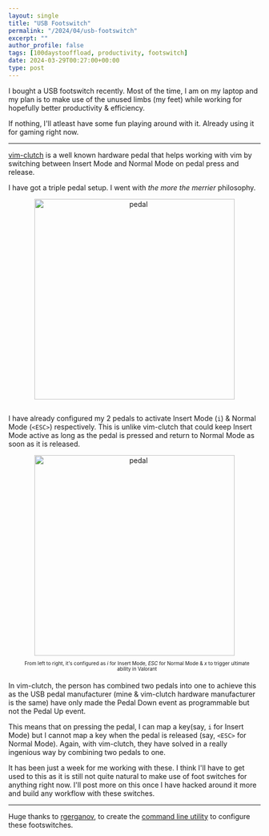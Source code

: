 ```yaml
---
layout: single
title: "USB Footswitch"
permalink: "/2024/04/usb-footswitch"
excerpt: ""
author_profile: false
tags: [100daystooffload, productivity, footswitch]
date: 2024-03-29T00:27:00+00:00
type: post
---
```


I bought a USB footswitch recently. Most of the time, I am on my laptop and my
plan is to make use of the unused limbs (my feet) while working for hopefully
better productivity & efficiency.

If nothing, I'll atleast have some fun playing around with it. Already using it
for gaming right now.

---

[vim-clutch][vim-clutch] is a well known hardware pedal that helps working with
vim by switching between Insert Mode and Normal Mode on pedal press and
release.

I have got a triple pedal setup. I went with _the more the merrier_ philosophy.

<div style="text-align: center">
<img src="https://gist.github.com/vipul-sharma20/4bcbb1cd077674c941c3b9841d4ea5cc/raw/0287b22c249a44be89357922845ddcf479a52423/20240425_175539.jpg" alt="pedal" style="width:400px;"/>
<p style="text-align:center;padding:5px;font-size:0.7em;margin-top:5px;margin-left:25px;margin-right:15px"></p>
</div>

I have already configured my 2 pedals to activate Insert Mode (`i`) & Normal
Mode (`<ESC>`) respectively. This is unlike vim-clutch that could keep Insert
Mode active as long as the pedal is pressed and return to Normal Mode as soon
as it is released.

<div style="text-align: center">
<img src="https://gist.github.com/vipul-sharma20/4bcbb1cd077674c941c3b9841d4ea5cc/raw/0287b22c249a44be89357922845ddcf479a52423/20240425_175534.jpg" alt="pedal" style="width:400px;"/>
<p style="text-align:center;padding:5px;font-size:0.7em;margin-top:5px;margin-left:25px;margin-right:15px">From left to right, it's configured as <i>i</i> for Insert Mode, <i>ESC</i> for Normal Mode & <i>x</i> to trigger ultimate ability in Valorant</p>
</div>

In vim-clutch, the person has combined two pedals into one to achieve this as
the USB pedal manufacturer (mine & vim-clutch hardware manufacturer is the
same) have only made the Pedal Down event as programmable but not the Pedal Up
event.

This means that on pressing the pedal, I can map a key(say, `i` for Insert
Mode) but I cannot map a key when the pedal is released (say, `<ESC>` for
Normal Mode). Again, with vim-clutch, they have solved in a really ingenious
way by combining two pedals to one.

It has been just a week for me working with these. I think I'll have to get
used to this as it is still not quite natural to make use of foot switches for
anything right now. I'll post more on this once I have hacked around it more
and build any workflow with these switches.

---

Huge thanks to [rgerganov][rgerganov], to create the [command line utility][footswitch] to configure these footswitches.


[vim-clutch]: https://github.com/alevchuk/vim-clutch
[rgerganov]: https://github.com/rgerganov/footswitch
[footswitch]: https://github.com/rgerganov/footswitch
